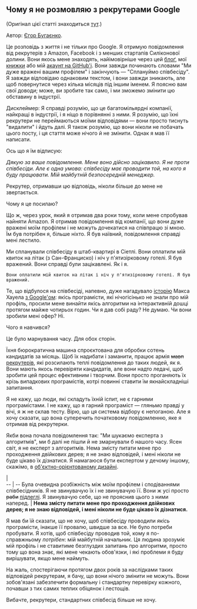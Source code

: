 ## Чому я не розмовляю з рекрутерами Google

(Оригінал цієї статті знаходиться [тут](https://www.yegor256.com/2017/02/21/say-no-to-google-recruiters.html).)

Автор: [Єгор Бугаєнко](https://www.yegor256.com).

Це розповідь з життя і не тільки про Google. Я отримую повідомлення від рекрутерів з Amazon, Facebook і з менших стартапів Силіконової долини. Вони якось мене знаходять, найімовірніше через цей [блоґ](https://www.yegor256.com/2017/02/21/say-no-to-google-recruiters.html), мої [книжки](https://www.yegor256.com/books.html) або мій [акаунт на GitHub'і](https://github.com/yegor256). Вони завжди починають словами "Ми дуже вражені вашим профілем" і закінчують — "Сплануймо співбесіду". Я завжди відповідаю однаковим текстом, і вони завжди зникають, але щоб повернутися через кілька місяців під іншим іменем. Я поясню вам свої доводи; може, ви зробите так само, і ми зможемо змінити цю обставину в індустрії.

Дисклеймер: Я справді розумію, що це багатомільярдні компанії, найкращі в індустрії, і я ніщо в порівнянні з ними. Я розумію, що їхні рекрутери не переймаються моїми відповідями — вони просто тиснуть "видалити" і йдуть далі. Я також розумію, що вони ніколи не побачать цього посту, і ця стаття може нічого й не змінити. Однак я мав її написати.

Ось що я їм відписую:

_Дякую за ваше повідомлення. Мене воно дійсно зацікавило. Я не проти співбесіди. Але є одна умова: співбесіду має проводити той, на кого я буду працювати. Мій майбутній безпосередній менеджер._

Рекрутер, отримавши цю відповідь, ніколи більше до мене не звертається.

Чому я це посилаю?

Що ж, через урок, який я отримав два роки тому, коли мене спробував найняти Amazon. Я отримав повідомлення від компанії, що вони дуже вражені моїм профілем і не можуть дочекатися на співпрацю зі мною. Їм був потрібен я, більше ніхто. Я був наївний, повідомлення справді мені лестило.

Ми спланували співбесіду в штаб-квартирі в Сіетлі. Вони оплатили мій квиток на літак (з Сан-Франциско) і ніч у п'ятизірковому готелі. Я був вражений. Вони справді були зацікавлені. Як і я.

```
Вони оплатили мій квиток на літак і ніч у п'ятизірковому готелі. Я був вражений.
```

Те, що відбулося на співбесіді, напевно, дуже нагадувало [історію](https://twitter.com/mxcl/status/608682016205344768) Макса Хауела [з Google'ом](https://news.ycombinator.com/item?id=9695102): якісь програмісти, які нічогісінько не знали про мій профіль, просили мене винайти якісь алгоритми на інтерактивній дошці протягом майже чотирьох годин. Чи я дав собі раду? Не думаю. Чи вони зробили мені офер? Ні.

Чого я навчився?

Це було марнування часу. Для обох сторін.

Їхня бюрократична машина спроєктована для обробки сотень кандидатів за місяць. Щоб їх надибати і заманити, працює армія ~~мавп~~ [рекрутерів](https://www.yegor256.com/2015/09/29/mayonnaise.html), які розсилають теплі повідомлення до таких людей, як я. Вони мають якось перевіряти кандидатів, але вони надто ледачі, щоб зробити цей процес ефективним і творчим. Вони просто проганяють їх крізь випадкових програмістів, котрі повинні ставити їм якнайскладніші запитання.

Я не кажу, що люди, які складуть їхній іспит, не є гарними програмістами. І не кажу, що я гарний програміст — гляньмо правді у вічі, я ж не склав тесту. Вірю, що ця система відбору є непоганою. Але я хочу сказати, що вона суперечить початковому повідомленню, яке я отримав від рекрутерки.

Якби вона почала повідомлення так: "Ми шукаємо експерта з алгоритмів", ми б далі не пішли й не змарнували б нашого часу. Ясен світ, я не експерт з алгоритмів. Нема змісту питати мене про проходження двійкових дерев; я не знаю відповідей, і мені ніколи не буде цікаво їх дізнатися. Я намагаюся бути експертом у дечому іншому, скажімо, в [об'єктно-орієнтованому дизайні](https://www.yegor256.com/2016/11/29/eolang.html).

   |   
-- | --
Була очевидна розбіжність між моїм профілем і сподіваннями співбесідників. Я не звинувачую їх і не звинувачую її. Вони ж усі просто ~~раби~~ [підлеглі](https://www.yegor256.com/2015/10/06/how-to-be-good-office-slave.html). Я звинувачую себе, що не прояснив цього з ними наперед. | **Нема змісту питати мене про проходження двійкових дерев; я не знаю відповідей, і мені ніколи не буде цікаво їх дізнатися.**

Я мав би їй сказати, що не хочу, щоб співбесіду проводили _якісь_ програмісти, інакше її провалю, швидше за все. Не було потреби пробувати. Я хотів, щоб співбесіду проводив той, кому я по-справжньому _потрібен_: мій майбутній начальник. Ця людина зрозуміє мій профіль і не ставитиме безглуздих запитань про алгоритми, просто тому що вона знає, які мене чекають обов'язки, і які проблеми я буду вирішувати, якщо мене наймуть.

На жаль, спостерігаючи протягом двох років за наслідками таких відповідей рекрутерам, я бачу, що вони нічого змінити не можуть. Вони зобов'язані забезпечити формальну і стандартну перевірку кожного, почавши з тих самих теплих обіцянок і лестощів.

Вибачте, рекрутери, стандартних співбесід більше не хочу.
